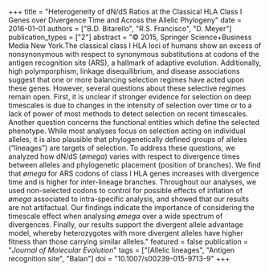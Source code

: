 +++
title = "Heterogeneity of dN/dS Ratios at the Classical HLA Class I Genes over Divergence Time and Across the Allelic Phylogeny"
date = 2016-01-01
authors = ["B.D. Bitarello", "R.S. Francisco", "D. Meyer"]
publication_types = ["2"]
abstract = "© 2015, Springer Science+Business Media New York.The classical class I HLA loci of humans show an excess of nonsynonymous with respect to synonymous substitutions at codons of the antigen recognition site (ARS), a hallmark of adaptive evolution. Additionally, high polymporphism, linkage disequilibrium, and disease associations suggest that one or more balancing selection regimes have acted upon these genes. However, several questions about these selective regimes remain open. First, it is unclear if stronger evidence for selection on deep timescales is due to changes in the intensity of selection over time or to a lack of power of most methods to detect selection on recent timescales. Another question concerns the functional entities which define the selected phenotype. While most analyses focus on selection acting on individual alleles, it is also plausible that phylogenetically defined groups of alleles (“lineages”) are targets of selection. To address these questions, we analyzed how dN/dS ($ømega$) varies with respect to divergence times between alleles and phylogenetic placement (position of branches). We find that $ømega$ for ARS codons of class I HLA genes increases with divergence time and is higher for inter-lineage branches. Throughout our analyses, we used non-selected codons to control for possible effects of inflation of $ømega$ associated to intra-specific analysis, and showed that our results are not artifactual. Our findings indicate the importance of considering the timescale effect when analysing $ømega$ over a wide spectrum of divergences. Finally, our results support the divergent allele advantage model, whereby heterozygotes with more divergent alleles have higher fitness than those carrying similar alleles."
featured = false
publication = "*Journal of Molecular Evolution*"
tags = ["[Allelic lineages", "Antigen recognition site", "Balan"]
doi = "10.1007/s00239-015-9713-9"
+++

